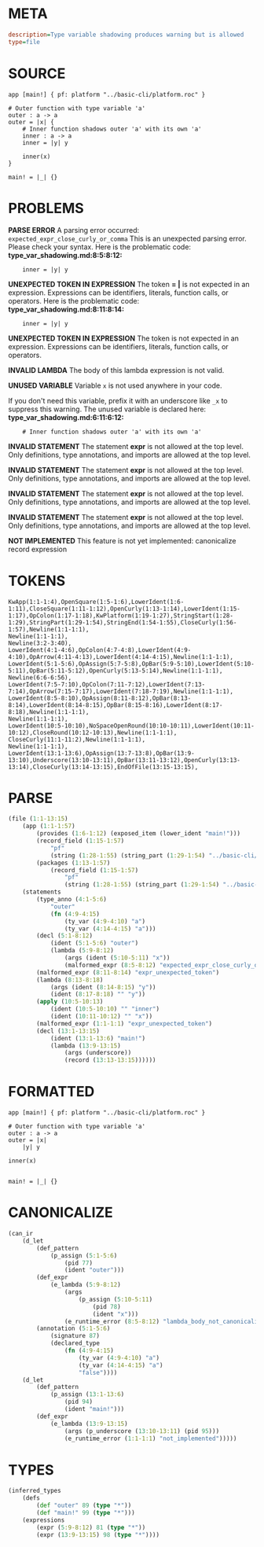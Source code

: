 # META
~~~ini
description=Type variable shadowing produces warning but is allowed
type=file
~~~
# SOURCE
~~~roc
app [main!] { pf: platform "../basic-cli/platform.roc" }

# Outer function with type variable 'a'
outer : a -> a
outer = |x| {
    # Inner function shadows outer 'a' with its own 'a'
    inner : a -> a
    inner = |y| y

    inner(x)
}

main! = |_| {}
~~~
# PROBLEMS
**PARSE ERROR**
A parsing error occurred: `expected_expr_close_curly_or_comma`
This is an unexpected parsing error. Please check your syntax.
Here is the problematic code:
**type_var_shadowing.md:8:5:8:12:**
```roc
    inner = |y| y
```


**UNEXPECTED TOKEN IN EXPRESSION**
The token **= |** is not expected in an expression.
Expressions can be identifiers, literals, function calls, or operators.
Here is the problematic code:
**type_var_shadowing.md:8:11:8:14:**
```roc
    inner = |y| y
```


**UNEXPECTED TOKEN IN EXPRESSION**
The token  is not expected in an expression.
Expressions can be identifiers, literals, function calls, or operators.

**INVALID LAMBDA**
The body of this lambda expression is not valid.

**UNUSED VARIABLE**
Variable ``x`` is not used anywhere in your code.

If you don't need this variable, prefix it with an underscore like `_x` to suppress this warning.
The unused variable is declared here:
**type_var_shadowing.md:6:11:6:12:**
```roc
    # Inner function shadows outer 'a' with its own 'a'
```


**INVALID STATEMENT**
The statement **expr** is not allowed at the top level.
Only definitions, type annotations, and imports are allowed at the top level.

**INVALID STATEMENT**
The statement **expr** is not allowed at the top level.
Only definitions, type annotations, and imports are allowed at the top level.

**INVALID STATEMENT**
The statement **expr** is not allowed at the top level.
Only definitions, type annotations, and imports are allowed at the top level.

**INVALID STATEMENT**
The statement **expr** is not allowed at the top level.
Only definitions, type annotations, and imports are allowed at the top level.

**NOT IMPLEMENTED**
This feature is not yet implemented: canonicalize record expression

# TOKENS
~~~zig
KwApp(1:1-1:4),OpenSquare(1:5-1:6),LowerIdent(1:6-1:11),CloseSquare(1:11-1:12),OpenCurly(1:13-1:14),LowerIdent(1:15-1:17),OpColon(1:17-1:18),KwPlatform(1:19-1:27),StringStart(1:28-1:29),StringPart(1:29-1:54),StringEnd(1:54-1:55),CloseCurly(1:56-1:57),Newline(1:1-1:1),
Newline(1:1-1:1),
Newline(3:2-3:40),
LowerIdent(4:1-4:6),OpColon(4:7-4:8),LowerIdent(4:9-4:10),OpArrow(4:11-4:13),LowerIdent(4:14-4:15),Newline(1:1-1:1),
LowerIdent(5:1-5:6),OpAssign(5:7-5:8),OpBar(5:9-5:10),LowerIdent(5:10-5:11),OpBar(5:11-5:12),OpenCurly(5:13-5:14),Newline(1:1-1:1),
Newline(6:6-6:56),
LowerIdent(7:5-7:10),OpColon(7:11-7:12),LowerIdent(7:13-7:14),OpArrow(7:15-7:17),LowerIdent(7:18-7:19),Newline(1:1-1:1),
LowerIdent(8:5-8:10),OpAssign(8:11-8:12),OpBar(8:13-8:14),LowerIdent(8:14-8:15),OpBar(8:15-8:16),LowerIdent(8:17-8:18),Newline(1:1-1:1),
Newline(1:1-1:1),
LowerIdent(10:5-10:10),NoSpaceOpenRound(10:10-10:11),LowerIdent(10:11-10:12),CloseRound(10:12-10:13),Newline(1:1-1:1),
CloseCurly(11:1-11:2),Newline(1:1-1:1),
Newline(1:1-1:1),
LowerIdent(13:1-13:6),OpAssign(13:7-13:8),OpBar(13:9-13:10),Underscore(13:10-13:11),OpBar(13:11-13:12),OpenCurly(13:13-13:14),CloseCurly(13:14-13:15),EndOfFile(13:15-13:15),
~~~
# PARSE
~~~clojure
(file (1:1-13:15)
	(app (1:1-1:57)
		(provides (1:6-1:12) (exposed_item (lower_ident "main!")))
		(record_field (1:15-1:57)
			"pf"
			(string (1:28-1:55) (string_part (1:29-1:54) "../basic-cli/platform.roc")))
		(packages (1:13-1:57)
			(record_field (1:15-1:57)
				"pf"
				(string (1:28-1:55) (string_part (1:29-1:54) "../basic-cli/platform.roc")))))
	(statements
		(type_anno (4:1-5:6)
			"outer"
			(fn (4:9-4:15)
				(ty_var (4:9-4:10) "a")
				(ty_var (4:14-4:15) "a")))
		(decl (5:1-8:12)
			(ident (5:1-5:6) "outer")
			(lambda (5:9-8:12)
				(args (ident (5:10-5:11) "x"))
				(malformed_expr (8:5-8:12) "expected_expr_close_curly_or_comma")))
		(malformed_expr (8:11-8:14) "expr_unexpected_token")
		(lambda (8:13-8:18)
			(args (ident (8:14-8:15) "y"))
			(ident (8:17-8:18) "" "y"))
		(apply (10:5-10:13)
			(ident (10:5-10:10) "" "inner")
			(ident (10:11-10:12) "" "x"))
		(malformed_expr (1:1-1:1) "expr_unexpected_token")
		(decl (13:1-13:15)
			(ident (13:1-13:6) "main!")
			(lambda (13:9-13:15)
				(args (underscore))
				(record (13:13-13:15))))))
~~~
# FORMATTED
~~~roc
app [main!] { pf: platform "../basic-cli/platform.roc" }

# Outer function with type variable 'a'
outer : a -> a
outer = |x|
	|y| y

inner(x)


main! = |_| {}
~~~
# CANONICALIZE
~~~clojure
(can_ir
	(d_let
		(def_pattern
			(p_assign (5:1-5:6)
				(pid 77)
				(ident "outer")))
		(def_expr
			(e_lambda (5:9-8:12)
				(args
					(p_assign (5:10-5:11)
						(pid 78)
						(ident "x")))
				(e_runtime_error (8:5-8:12) "lambda_body_not_canonicalized")))
		(annotation (5:1-5:6)
			(signature 87)
			(declared_type
				(fn (4:9-4:15)
					(ty_var (4:9-4:10) "a")
					(ty_var (4:14-4:15) "a")
					"false"))))
	(d_let
		(def_pattern
			(p_assign (13:1-13:6)
				(pid 94)
				(ident "main!")))
		(def_expr
			(e_lambda (13:9-13:15)
				(args (p_underscore (13:10-13:11) (pid 95)))
				(e_runtime_error (1:1-1:1) "not_implemented")))))
~~~
# TYPES
~~~clojure
(inferred_types
	(defs
		(def "outer" 89 (type "*"))
		(def "main!" 99 (type "*")))
	(expressions
		(expr (5:9-8:12) 81 (type "*"))
		(expr (13:9-13:15) 98 (type "*"))))
~~~